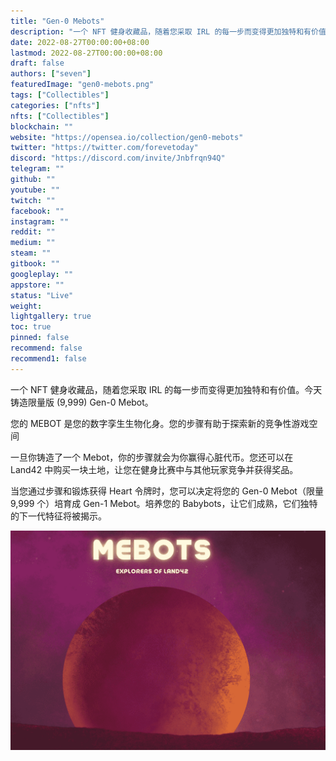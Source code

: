 ```yaml
---
title: "Gen-0 Mebots"
description: "一个 NFT 健身收藏品，随着您采取 IRL 的每一步而变得更加独特和有价值。今天铸造限量版 (9,999) Gen-0 Mebot。"
date: 2022-08-27T00:00:00+08:00
lastmod: 2022-08-27T00:00:00+08:00
draft: false
authors: ["seven"]
featuredImage: "gen0-mebots.png"
tags: ["Collectibles"]
categories: ["nfts"]
nfts: ["Collectibles"]
blockchain: ""
website: "https://opensea.io/collection/gen0-mebots"
twitter: "https://twitter.com/forevetoday"
discord: "https://discord.com/invite/Jnbfrqn94Q"
telegram: ""
github: ""
youtube: ""
twitch: ""
facebook: ""
instagram: ""
reddit: ""
medium: ""
steam: ""
gitbook: ""
googleplay: ""
appstore: ""
status: "Live"
weight: 
lightgallery: true
toc: true
pinned: false
recommend: false
recommend1: false
---
```

一个 NFT 健身收藏品，随着您采取 IRL 的每一步而变得更加独特和有价值。今天铸造限量版 (9,999) Gen-0 Mebot。

您的 MEBOT 是您的数字孪生生物化身。您的步骤有助于探索新的竞争性游戏空间

一旦你铸造了一个 Mebot，你的步骤就会为你赢得心脏代币。您还可以在 Land42 中购买一块土地，让您在健身比赛中与其他玩家竞争并获得奖品。

当您通过步骤和锻炼获得 Heart 令牌时，您可以决定将您的 Gen-0 Mebot（限量 9,999 个）培育成 Gen-1 Mebot。培养您的 Babybots，让它们成熟，它们独特的下一代特征将被揭示。

![nft](ca347724-e393-4c0e-a71f-46ae402ec529_.png)